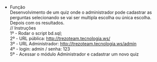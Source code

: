 - Função <br>
Desenvolvimento de um quiz onde o administrador pode cadastrar as perguntas selecionando se vai ser multipla escolha ou única escolha. Depois com os resultados. <br>
// Instruções<br>
1º - Rodar o script bd.sql;<br>
2º - URL pública: http://trezoteam.tecnologia.ws/ <br>
3º - URL Administrador: http://trezoteam.tecnologia.ws/admin<br>
4º - login: admin / senha: 123<br>
5º - Acessar o módulo Administrador e cadastrar um novo quiz<br>
	
